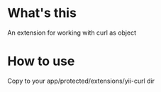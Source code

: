 # What's this
An extension for working with curl as object
# How to use
Copy to your app/protected/extensions/yii-curl dir
